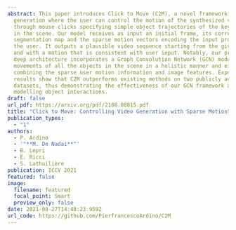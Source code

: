 ```yaml
---
abstract: This paper introduces Click to Move (C2M), a novel framework for video
  generation where the user can control the motion of the synthesized video
  through mouse clicks specifying simple object trajectories of the key objects
  in the scene. Our model receives as input an initial frame, its corresponding
  segmentation map and the sparse motion vectors encoding the input provided by
  the user. It outputs a plausible video sequence starting from the given frame
  and with a motion that is consistent with user input. Notably, our proposed
  deep architecture incorporates a Graph Convolution Network (GCN) modelling the
  movements of all the objects in the scene in a holistic manner and effectively
  combining the sparse user motion information and image features. Experimental
  results show that C2M outperforms existing methods on two publicly available
  datasets, thus demonstrating the effectiveness of our GCN framework at
  modelling object interactions.
draft: false
url_pdf: https://arxiv.org/pdf/2108.08815.pdf
title: "Click to Move: Controlling Video Generation with Sparse Motion"
publication_types:
  - "1"
authors:
  - P. Ardino
  - '"**M. De Nadai**"'
  - B. Lepri
  - E. Ricci
  - S. Lathuilière
publication: ICCV 2021
featured: false
image:
  filename: featured
  focal_point: Smart
  preview_only: false
date: 2021-08-27T14:48:23.959Z
url_code: https://github.com/PierfrancescoArdino/C2M
---
```


